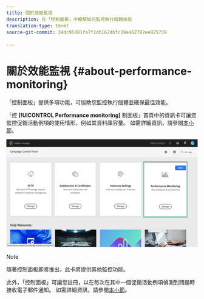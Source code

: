 ```yaml
---
title: 關於效能監視
description: 在「控制面板」中瞭解如何監控執行個體效能
translation-type: tm+mt
source-git-commit: 34dc95481fa7f2db162dbfc19a462782ee825739

---
```



# 關於效能監視 {#about-performance-monitoring}

「控制面板」提供多項功能，可協助您監控執行個體並確保最佳效能。

「控 **[!UICONTROL Performance monitoring]** 制面板」首頁中的資訊卡可讓您監控促銷活動例項的使用情形，例如其資料庫容量。 如需詳細資訊，請參閱[本小節](../../performance-monitoring/using/database-monitoring.md)。

![](assets/performance_card.png)

>[!NOTE]
>
>隨著控制面板即將推出，此卡將提供其他監控功能。

此外，「控制面板」可讓您註冊，以在每次在其中一個促銷活動例項偵測到問題時接收電子郵件通知。 如需詳細資訊，請參閱[本小節](../../performance-monitoring/using/email-alerting.md)。
